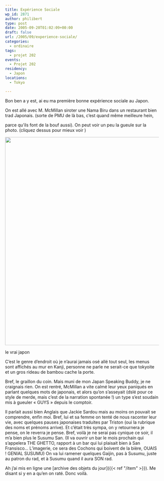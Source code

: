 ```yaml
---
title: Expérience Sociale
wp_id: 2871
author: philibert
type: post
date: 2005-09-20T01:02:09+00:00
draft: false
url: /2005/09/experience-sociale/
categories:
  - ordinaire
tags:
  - projet 202
events:
  - Projet 202
residency:
  - Japon
locations:
  - Tokyo

---
```

Bon ben a y est, ai eu ma première bonne expérience sociale au Japon.

On est allé avec M. McMillan siroter une Nama Biru dans un restaurant bien trad Japonais. (sorte de PMU de là bas, c&rsquo;est quand même meilleure hein,
  
parce qu&rsquo;ils font de la bouf aussi). On peut voir un peu la gueule sur la photo. (cliquez dessus pour mieux voir )

<div id="attachment_2872" class="wp-caption alignnone" style="max-width: 907px">
  <a href="{{< aws >}}/uploads/2012/09/370619941232.jpeg"><img src="{{< aws >}}/uploads/2012/09/370619941232.jpeg" alt="" title="370619941232" width="907" height="680" class="size-full wp-image-2872" srcset="{{< aws >}}/uploads/2012/09/370619941232.jpeg 907w, {{< aws >}}/uploads/2012/09/370619941232-300x224.jpeg 300w, {{< aws >}}/uploads/2012/09/370619941232-263x197.jpeg 263w, {{< aws >}}/uploads/2012/09/370619941232-650x487.jpeg 650w" sizes="(max-width: 907px) 100vw, 907px" /></a>
  
  <p class="wp-caption-text">
    le vrai japon
  </p>
</div>

C&rsquo;est le genre d&rsquo;endroit où je n&rsquo;aurai jamais osé allé tout seul, les menus sont affichés au mur en Kanji, personne ne parle ne serait-ce que tokyoite et un gros rideau de bambou cache la porte. 

Bref, le graillon du coin. Mais muni de mon Japan Speaking Buddy, je ne craignais rien. On est rentré, McMillan a vite calmé leur yeux paniqués en parlant quelques mots de japonais, et alors qu&rsquo;on s&rsquo;asseyait (dslé pour ce style de merde, mais c&rsquo;est de la narration spontanée !) un type s&rsquo;est soudain mis à gueuler « GUYS » depuis le comptoir. 

Il parlait aussi bien Anglais que Jackie Sardou mais au moins on pouvait se comprendre, enfin moi. Bref, lui et sa femme on tenté de nous raconter leur vie, avec quelques pauses japonaises traduites par Triston (oui la rubrique des noms et prénoms arrive). Et c&rsquo;était très sympa, on y retournera je pense, on le reverra je pense. Bref, voilà je ne serai pas cynique ce soir, il m&rsquo;a bien plus le Susumu San. (Il va ouvrir un bar le mois prochain qui s&rsquo;appelera THE GHETTO, rapport à un bar qui lui plaisait bien à San Fransisco&#8230; L&rsquo;imagerie, ce sera des Cochons qui boivent de la bière, OUAIS ! GENIAL SUSUMU) On va lui ramener quelques Gaijin, pas à Susumu, juste au patron du rad, et à Susumu quand il aura SON rad.

Ah j&rsquo;ai mis en ligne une [archive des objets du jour]({{< ref "/item" >}}). Me disant si y en a qu&rsquo;en on raté. Donc voilà.